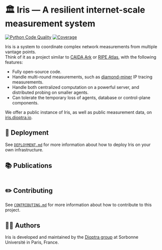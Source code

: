 # 🏛️ Iris — A resilient internet-scale measurement system

[![Python Code Quality](https://github.com/dioptra-io/iris/actions/workflows/quality.yml/badge.svg)](https://github.com/dioptra-io/iris/actions/workflows/quality.yml)
[![Coverage](https://img.shields.io/codecov/c/github/dioptra-io/iris?logo=codecov&logoColor=white&token=TC1WVMZORG)](https://app.codecov.io/gh/dioptra-io/iris)

Iris is a system to coordinate complex network measurements from multiple vantage points.  
Think of it as a project similar to [CAIDA Ark](https://www.caida.org/projects/ark/) or [RIPE Atlas](https://atlas.ripe.net), with the following features:
- Fully open-source code.
- Handle multi-round measurements, such as [diamond-miner](https://github.com/dioptra-io/diamond-miner) IP tracing measurements.
- Handle both centralized computation on a powerful server, and distributed probing on smaller agents.
- Can tolerate the temporary loss of agents, database or control-plane components.

We offer a public instance of Iris, as well as public measurement data, on [iris.dioptra.io](https://iris.dioptra.io).

## 🚀 Deployment

See [`DEPLOYMENT.md`](DEPLOYMENT.md) for more information about how to deploy Iris on your own infrastructure.

## 📚 Publications

```
```

## ✏️ Contributing

See [`CONTRIBUTING.md`](CONTRIBUTING.md) for more information about how to contribute to this project.


## 🧑‍💻 Authors

Iris is developed and maintained by the [Dioptra group](https://dioptra.io) at Sorbonne Université in Paris, France.
